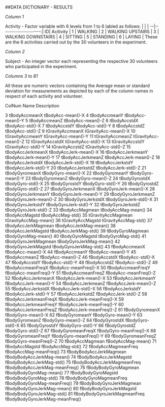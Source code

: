 
##DATA DICTIONARY - RESULTS

*Column 1*

Activity	- Factor variable with 6 levels from 1 to 6 labled as follows:
                        |  |                     |
                        --|:-------------------:|
                        ID| Acitivity           |
                        1 |  WALKING            |
			2 |  WALKING UPSTAIRS   |
			3 |  WALKING DOWNSTAIRS |
			4 |  SITTING            | 
			5 |  STANDING           | 
			6 |  LAYING             |
		 These are the 6 activities carried out by the 30 volunteers in the experiment.

*Column 2*
 
Subject		- An integer vector each representing the respective 30 volunteers who participated in the experiment.


*Columns 3 to 81*

All these are numeric vectors containing the Average mean or standard deviation for measurements as depicted by each of the column names in respect of each activity and volunteer.

ColNum	Name				Description

3	tBodyAccmeanX			tBodyAcc-mean()-X
4	tBodyAccmeanY			tBodyAcc-mean()-Y
5	tBodyAccmeanZ			tBodyAcc-mean()-Z
6	tBodyAccstdX			tBodyAcc-std()-X
7	tBodyAccstdY			tBodyAcc-std()-Y
8	tBodyAccstdZ			tBodyAcc-std()-Z
9	tGravityAccmeanX		tGravityAcc-mean()-X
10	tGravityAccmeanY		tGravityAcc-mean()-Y
11	tGravityAccmeanZ		tGravityAcc-mean()-Z
12	tGravityAccstdX			tGravityAcc-std()-X
13	tGravityAccstdY			tGravityAcc-std()-Y
14	tGravityAccstdZ			tGravityAcc-std()-Z
15	tBodyAccJerkmeanX		tBodyAccJerk-mean()-X
16	tBodyAccJerkmeanY		tBodyAccJerk-mean()-Y
17	tBodyAccJerkmeanZ		tBodyAccJerk-mean()-Z
18	tBodyAccJerkstdX		tBodyAccJerk-std()-X
19	tBodyAccJerkstdY		tBodyAccJerk-std()-Y
20	tBodyAccJerkstdZ		tBodyAccJerk-std()-Z
21	tBodyGyromeanX			tBodyGyro-mean()-X
22	tBodyGyromeanY			tBodyGyro-mean()-Y
23	tBodyGyromeanZ			tBodyGyro-mean()-Z
24	tBodyGyrostdX			tBodyGyro-std()-X
25	tBodyGyrostdY			tBodyGyro-std()-Y
26	tBodyGyrostdZ			tBodyGyro-std()-Z
27	tBodyGyroJerkmeanX		tBodyGyroJerk-mean()-X
28	tBodyGyroJerkmeanY		tBodyGyroJerk-mean()-Y
29	tBodyGyroJerkmeanZ		tBodyGyroJerk-mean()-Z
30	tBodyGyroJerkstdX		tBodyGyroJerk-std()-X
31	tBodyGyroJerkstdY		tBodyGyroJerk-std()-Y
32	tBodyGyroJerkstdZ		tBodyGyroJerk-std()-Z
33	tBodyAccMagmean			tBodyAccMag-mean()
34	tBodyAccMagstd			tBodyAccMag-std()
35	tGravityAccMagmean		tGravityAccMag-mean()
36	tGravityAccMagstd		tGravityAccMag-std()
37	tBodyAccJerkMagmean		tBodyAccJerkMag-mean()
38	tBodyAccJerkMagstd		tBodyAccJerkMag-std()
39	tBodyGyroMagmean		tBodyGyroMag-mean()
40	tBodyGyroMagstd			tBodyGyroMag-std()
41	tBodyGyroJerkMagmean		tBodyGyroJerkMag-mean()
42	tBodyGyroJerkMagstd		tBodyGyroJerkMag-std()
43	fBodyAccmeanX			fBodyAcc-mean()-X
44	fBodyAccmeanY			fBodyAcc-mean()-Y
45	fBodyAccmeanZ			fBodyAcc-mean()-Z
46	fBodyAccstdX			fBodyAcc-std()-X
47	fBodyAccstdY			fBodyAcc-std()-Y
48	fBodyAccstdZ			fBodyAcc-std()-Z
49	fBodyAccmeanFreqX		fBodyAcc-meanFreq()-X
50	fBodyAccmeanFreqY		fBodyAcc-meanFreq()-Y
51	fBodyAccmeanFreqZ		fBodyAcc-meanFreq()-Z
52	fBodyAccJerkmeanX		fBodyAccJerk-mean()-X
53	fBodyAccJerkmeanY		fBodyAccJerk-mean()-Y
54	fBodyAccJerkmeanZ		fBodyAccJerk-mean()-Z
55	fBodyAccJerkstdX		fBodyAccJerk-std()-X
56	fBodyAccJerkstdY		fBodyAccJerk-std()-Y
57	fBodyAccJerkstdZ		fBodyAccJerk-std()-Z
58	fBodyAccJerkmeanFreqX		fBodyAccJerk-meanFreq()-X
59	fBodyAccJerkmeanFreqY		fBodyAccJerk-meanFreq()-Y
60	fBodyAccJerkmeanFreqZ		fBodyAccJerk-meanFreq()-Z
61	fBodyGyromeanX			fBodyGyro-mean()-X
62	fBodyGyromeanY			fBodyGyro-mean()-Y
63	fBodyGyromeanZ			fBodyGyro-mean()-Z
64	fBodyGyrostdX			fBodyGyro-std()-X
65	fBodyGyrostdY			fBodyGyro-std()-Y
66	fBodyGyrostdZ			fBodyGyro-std()-Z
67	fBodyGyromeanFreqX		fBodyGyro-meanFreq()-X
68	fBodyGyromeanFreqY		fBodyGyro-meanFreq()-Y
69	fBodyGyromeanFreqZ		fBodyGyro-meanFreq()-Z
70	fBodyAccMagmean			fBodyAccMag-mean()
71	fBodyAccMagstd			fBodyAccMag-std()
72	fBodyAccMagmeanFreq		fBodyAccMag-meanFreq()
73	fBodyBodyAccJerkMagmean		fBodyBodyAccJerkMag-mean()
74	fBodyBodyAccJerkMagstd		fBodyBodyAccJerkMag-std()
75	fBodyBodyAccJerkMagmeanFreq	fBodyBodyAccJerkMag-meanFreq()
76	fBodyBodyGyroMagmean		fBodyBodyGyroMag-mean()
77	fBodyBodyGyroMagstd		fBodyBodyGyroMag-std()
78	fBodyBodyGyroMagmeanFreq	fBodyBodyGyroMag-meanFreq()
79	fBodyBodyGyroJerkMagmean	fBodyBodyGyroJerkMag-mean()
80	fBodyBodyGyroJerkMagstd		fBodyBodyGyroJerkMag-std()
81	fBodyBodyGyroJerkMagmeanFreq	fBodyBodyGyroJerkMag-meanFreq()
